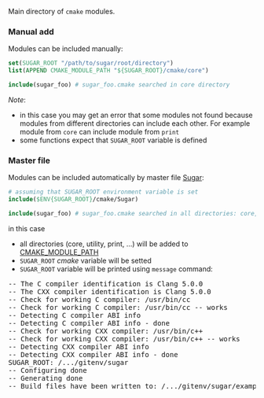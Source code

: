 Main directory of `cmake` modules.

### Manual add
Modules can be included manually:
```cmake
set(SUGAR_ROOT "/path/to/sugar/root/directory")
list(APPEND CMAKE_MODULE_PATH "${SUGAR_ROOT}/cmake/core")

include(sugar_foo) # sugar_foo.cmake searched in core directory
```

*Note*:
* in this case you may get an error that some modules not found because modules from
different directories can include each other. For example module from `core` can include module from `print`
* some functions expect that `SUGAR_ROOT` variable is defined

### Master file 
Modules can be included automatically by master file [Sugar](https://github.com/ruslo/sugar/blob/master/cmake/Sugar):
```cmake
# assuming that SUGAR_ROOT environment variable is set
include($ENV{SUGAR_ROOT}/cmake/Sugar)

include(sugar_foo) # sugar_foo.cmake searched in all directories: core, print, utility, ...
```
in this case
* all directories (core, utility, print, ...) will be added to [CMAKE_MODULE_PATH](http://www.cmake.org/cmake/help/v2.8.11/cmake.html#variable:CMAKE_MODULE_PATH)
* `SUGAR_ROOT` *cmake* variable will be setted
* `SUGAR_ROOT` variable will be printed using `message` command:
<pre>
-- The C compiler identification is Clang 5.0.0
-- The CXX compiler identification is Clang 5.0.0
-- Check for working C compiler: /usr/bin/cc
-- Check for working C compiler: /usr/bin/cc -- works
-- Detecting C compiler ABI info
-- Detecting C compiler ABI info - done
-- Check for working CXX compiler: /usr/bin/c++
-- Check for working CXX compiler: /usr/bin/c++ -- works
-- Detecting CXX compiler ABI info
-- Detecting CXX compiler ABI info - done
SUGAR_ROOT: /.../gitenv/sugar
-- Configuring done
-- Generating done
-- Build files have been written to: /.../gitenv/sugar/examples/00-detect/_builds/make-default
</pre>
